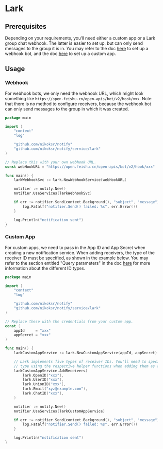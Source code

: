 # Lark

## Prerequisites

Depending on your requirements, you'll need either a custom app or a Lark group 
chat webhook. The latter is easier to set up, but can only send messages to the 
group it is in. You may refer to the doc 
[here](https://open.larksuite.com/document/uAjLw4CM/ukTMukTMuhttps://open.larksuite.com/document/home/develop-a-bot-in-5-minutes/create-an-appkTM/bot-v3/use-custom-bots-in-a-group) 
to set up a webhook bot, and the doc 
[here](https://open.larksuite.com/document/home/develop-a-bot-in-5-minutes/create-an-app) 
to set up a custom app.

## Usage

### Webhook

For webhook bots, we only need the webhook URL, which might look something like 
`https://open.feishu.cn/open-apis/bot/v2/hook/xxx`. Note that there is no 
method to configure receivers, because the webhook bot can only send messages 
to the group in which it was created.

```go
package main

import (
	"context"
	"log"

	"github.com/nikoksr/notify"
	"github.com/nikoksr/notify/service/lark"
)

// Replace this with your own webhook URL.
const webHookURL = "https://open.feishu.cn/open-apis/bot/v2/hook/xxx"

func main() {
	larkWebhookSvc := lark.NewWebhookService(webHookURL)

	notifier := notify.New()
	notifier.UseServices(larkWebhookSvc)

	if err := notifier.Send(context.Background(), "subject", "message"); err != nil {
		log.Fatalf("notifier.Send() failed: %s", err.Error())
	}

	log.Println("notification sent")
}
```

### Custom App

For custom apps, we need to pass in the App ID and App Secret when creating a 
new notification service. When adding receivers, the type of the receiver ID 
must be specified, as shown in the example below. You may refer to the section 
entitled "Query parameters" in the doc 
[here](https://open.larksuite.com/document/uAjLw4CM/ukTMukTMukTM/reference/im-v1/message/create) 
for more information about the different ID types.

```go
package main

import (
	"context"
	"log"

	"github.com/nikoksr/notify"
	"github.com/nikoksr/notify/service/lark"
)

// Replace these with the credentials from your custom app.
const (
	appId     = "xxx"
	appSecret = "xxx"
)

func main() {
	larkCustomAppService := lark.NewCustomAppService(appId, appSecret)

	// Lark implements five types of receiver IDs. You'll need to specify the
	// type using the respective helper functions when adding them as receivers.
	larkCustomAppService.AddReceivers(
		lark.OpenID("xxx"),
		lark.UserID("xxx"),
		lark.UnionID("xxx"),
		lark.Email("xyz@example.com"),
		lark.ChatID("xxx"),
	)

	notifier := notify.New()
	notifier.UseServices(larkCustomAppService)

	if err := notifier.Send(context.Background(), "subject", "message"); err != nil {
		log.Fatalf("notifier.Send() failed: %s", err.Error())
	}

	log.Println("notification sent")
}
```

